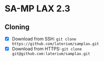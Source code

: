 # SA-MP LAX 2.3

## Cloning
- [x] Download from SSH: `git clone https://github.com/laterium/samplax.git`
- [x] Download from HTTPS: `git clone git@github.com:laterium/samplax.git`
